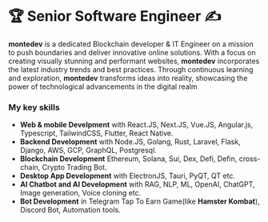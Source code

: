 <h1 align="left">
    🏆 Senior Software Engineer ✍
</h1>

  **montedev** is a dedicated Blockchain developer & IT Engineer on a mission to push boundaries and deliver innovative online solutions. With a focus on creating visually stunning and performant websites, **montedev** incorporates the latest industry trends and best practices. Through continuous learning and exploration, **montedev** transforms ideas into reality, showcasing the power of technological advancements in the digital realm

<h3> My key skills</h3>
      
- **Web & mobile Develpment** with React.JS, Next.JS, Vue.JS, Angular.js, Typescript, TailwindCSS, Flutter, React Native.
- **Backend Development** with Node.JS, Golang, Rust, Laravel, Flask, Django, AWS, GCP, GraphQL, Postgresql.
- **Blockchain Development** Ethereum, Solana, Sui, Dex, Defi, Defin, cross-chain, Crypto Trading Bot.
- **Desktop App Development** with ElectronJS, Tauri, PyQT, QT etc.
- **AI Chatbot and AI Development** with RAG, NLP, ML, OpenAI, ChatGPT, Image generation, Voice cloning etc.
- **Bot Development** in Telegram Tap To Earn Game(like **Hamster Kombat**), Discord Bot, Automation tools.

